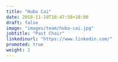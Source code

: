 ```yaml
---
title: "Hubo Cai"
date: 2018-11-19T10:47:58+10:00
draft: false
image: "images/team/hubo-cai.jpg"
jobtitle: "Past Chair"
linkedinurl: "https://www.linkedin.com/"
promoted: true
weight: 2
---
```

